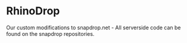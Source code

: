 # RhinoDrop

Our custom modifications to snapdrop.net - All serverside code can be found on the snapdrop repositories.
